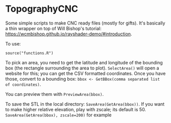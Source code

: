 # TopographyCNC

Some simple scripts to make CNC ready files (mostly for gifts). It's basically a thin wrapper on top of Will Bishop's tutorial: https://wcmbishop.github.io/rayshader-demo/#introduction.

To use:

`source("functions.R")`

To pick an area, you need to get the latitude and longitude of the bounding box (the rectangle surrounding the area to plot). `SelectArea()` will open a website for this; you can get the CSV formatted coordinates. Once you have those, convert to a bounding box: `bbox <- GetBBox(comma separated list of coordinates)`.

You can preview them with `PreviewArea(bbox)`.

To save the STL in the local directory: `SaveArea(GetArea(bbox))`. If you want to make higher relative elevation, play with zscale; its default is 50. `SaveArea(GetArea(bbox), zscale=200)` for example
